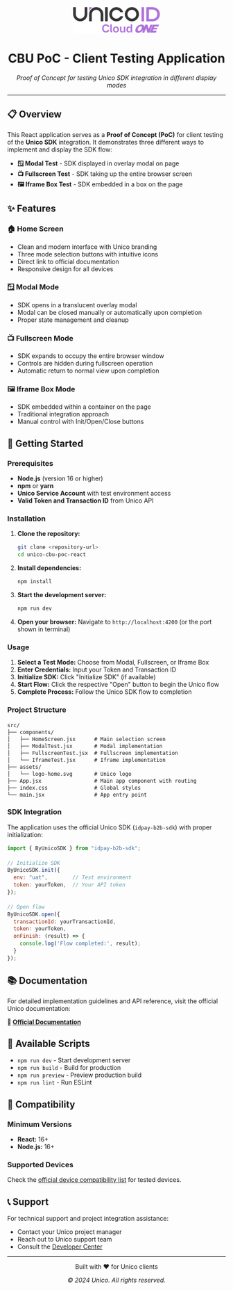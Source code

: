 <div align="center">
  <img src="./src/assets/logo-home.svg" alt="Unico Logo" width="200"/>
  <h1>CBU PoC - Client Testing Application</h1>
  <p><em>Proof of Concept for testing Unico SDK integration in different display modes</em></p>
</div>

---

## 📋 Overview

This React application serves as a **Proof of Concept (PoC)** for client testing of the **Unico SDK** integration. It demonstrates three different ways to implement and display the SDK flow:

- **🪟 Modal Test** - SDK displayed in overlay modal on page
- **📺 Fullscreen Test** - SDK taking up the entire browser screen
- **🖼️ Iframe Box Test** - SDK embedded in a box on the page

## ✨ Features

### 🏠 **Home Screen**
- Clean and modern interface with Unico branding
- Three mode selection buttons with intuitive icons
- Direct link to official documentation
- Responsive design for all devices

### 🪟 **Modal Mode**
- SDK opens in a translucent overlay modal
- Modal can be closed manually or automatically upon completion
- Proper state management and cleanup

### 📺 **Fullscreen Mode**  
- SDK expands to occupy the entire browser window
- Controls are hidden during fullscreen operation
- Automatic return to normal view upon completion

### 🖼️ **Iframe Box Mode**
- SDK embedded within a container on the page
- Traditional integration approach
- Manual control with Init/Open/Close buttons

## 🚀 Getting Started

### Prerequisites
- **Node.js** (version 16 or higher)
- **npm** or **yarn**
- **Unico Service Account** with test environment access
- **Valid Token and Transaction ID** from Unico API

### Installation

1. **Clone the repository:**
   ```bash
   git clone <repository-url>
   cd unico-cbu-poc-react
   ```

2. **Install dependencies:**
   ```bash
   npm install
   ```

3. **Start the development server:**
   ```bash
   npm run dev
   ```

4. **Open your browser:**
   Navigate to `http://localhost:4200` (or the port shown in terminal)

### Usage

1. **Select a Test Mode:** Choose from Modal, Fullscreen, or Iframe Box
2. **Enter Credentials:** Input your Token and Transaction ID
3. **Initialize SDK:** Click "Initialize SDK" (if available)
4. **Start Flow:** Click the respective "Open" button to begin the Unico flow
5. **Complete Process:** Follow the Unico SDK flow to completion

### Project Structure
```
src/
├── components/
│   ├── HomeScreen.jsx      # Main selection screen
│   ├── ModalTest.jsx       # Modal implementation
│   ├── FullscreenTest.jsx  # Fullscreen implementation
│   └── IframeTest.jsx      # Iframe implementation
├── assets/
│   └── logo-home.svg       # Unico logo
├── App.jsx                 # Main app component with routing
├── index.css               # Global styles
└── main.jsx                # App entry point
```

### SDK Integration
The application uses the official Unico SDK (`idpay-b2b-sdk`) with proper initialization:

```javascript
import { ByUnicoSDK } from "idpay-b2b-sdk";

// Initialize SDK
ByUnicoSDK.init({
  env: "uat",        // Test environment
  token: yourToken,  // Your API token
});

// Open flow
ByUnicoSDK.open({
  transactionId: yourTransactionId,
  token: yourToken,
  onFinish: (result) => {
    console.log('Flow completed:', result);
  }
});
```

## 📚 Documentation

For detailed implementation guidelines and API reference, visit the official Unico documentation:

**📖 [Official Documentation](https://devcenter.unico.io/idcloud/integracao/integracao-by-unico/controlando-a-experiencia/sdk#como-comecar)**

## 🔧 Available Scripts

- `npm run dev` - Start development server
- `npm run build` - Build for production
- `npm run preview` - Preview production build
- `npm run lint` - Run ESLint

## 📱 Compatibility

### Minimum Versions
- **React:** 16+
- **Node.js:** 16+

### Supported Devices
Check the [official device compatibility list](https://devcenter.unico.io/idcloud/integracao/integracao-by-unico/visao-geral#dispositivos-compativeis) for tested devices.


## 📞 Support

For technical support and project integration assistance:
- Contact your Unico project manager
- Reach out to Unico support team
- Consult the [Developer Center](https://devcenter.unico.io/)

---

<div align="center">
  <p>Built with ❤️ for Unico clients</p>
  <p><em>© 2024 Unico. All rights reserved.</em></p>
</div>